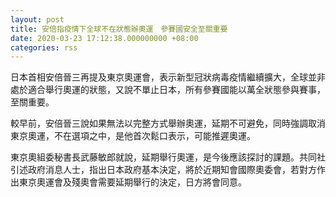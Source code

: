 ```yaml
---
layout: post
title: 安倍指疫情下全球不在狀態辦奧運　參賽國安全至關重要
date: 2020-03-23 17:12:38.000000000 +08:00
categories: rss
---
```


日本首相安倍晉三再提及東京奧運會，表示新型冠狀病毒疫情繼續擴大，全球並非處於適合舉行奧運的狀態，又說不單止日本，所有參賽國能以萬全狀態參與賽事，至關重要。

較早前，安倍晉三說如果無法以完整方式舉辦奧運，延期不可避免，同時強調取消東京奧運，不在選項之中，是他首次鬆口表示，可能推遲奧運。

東京奧組委秘書長武藤敏郎就說，延期舉行奧運，是今後應該探討的課題。共同社引述政府消息人士，指出日本政府基本決定，將於近期知會國際奧委會，若對方作出東京奧運會及殘奧會需要延期舉行的決定，日方將會同意。
